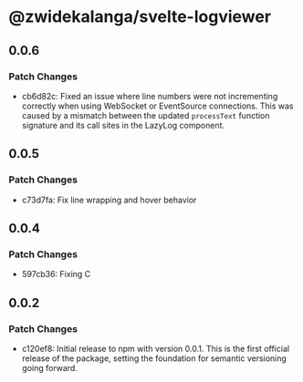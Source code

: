 # @zwidekalanga/svelte-logviewer

## 0.0.6

### Patch Changes

- cb6d82c: Fixed an issue where line numbers were not incrementing correctly when using WebSocket or EventSource connections. This was caused by a mismatch between the updated `processText` function signature and its call sites in the LazyLog component.

## 0.0.5

### Patch Changes

- c73d7fa: Fix line wrapping and hover behavior

## 0.0.4

### Patch Changes

- 597cb36: Fixing C

## 0.0.2

### Patch Changes

- c120ef8: Initial release to npm with version 0.0.1. This is the first official release of the package, setting the foundation for semantic versioning going forward.
